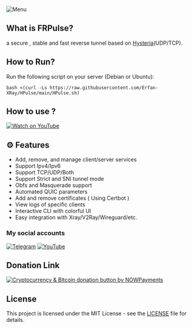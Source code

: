 
![Menu](https://github.com/Erfan-XRay/HPulse/blob/main/menu.png)

## What is FRPulse?
a secure , stable and fast reverse tunnel based on [Hysteria](https://v2.hysteria.network/)(UDP/TCP).
## How to Run?
Run the following script on your server (Debian or Ubuntu):
```
bash <(curl -Ls https://raw.githubusercontent.com/Erfan-XRay/HPulse/main/HPulse.sh)
```
## How to use ?
[![Watch on YouTube](https://img.youtube.com/vi/mrXUkbtGxN0/0.jpg)](https://youtu.be/bbC_nseB2Bw?si=nZji-GRvXIOyXfGH)
## ⚙️ Features
- Add, remove, and manage client/server services
- Support Ipv4/Ipv6
- Support TCP/UDP/Both
- Support Strict and SNI tunnel mode
- Obfs and Masquerade support
- Automated QUIC parameters
- Add and remove certificates ( Using Certbot )
- View logs of specific clients
- Interactive CLI with colorful UI
- Easy integration with Xray/V2Ray/Wireguard/etc.

### My social accounts

[![Telegram](https://img.shields.io/badge/Telegram--0088CC?style=for-the-badge&logo=telegram&logoColor=white)](https://t.me/Erfan_XRay) 
[![YouTube](https://img.shields.io/badge/YouTube--FF0000?style=for-the-badge&logo=youtube&logoColor=white)](https://www.youtube.com/@Erfan_XRay/videos)

## Donation Link

<a href="https://nowpayments.io/donation?api_key=HHZTHS8-YC9MEHG-HTC73AH-5WVP950" target="_blank" rel="noreferrer noopener">
    <img src="https://nowpayments.io/images/embeds/donation-button-white.svg" alt="Cryptocurrency & Bitcoin donation button by NOWPayments">
</a>

## License

This project is licensed under the MIT License - see the [LICENSE](./LICENSE) file for details.

